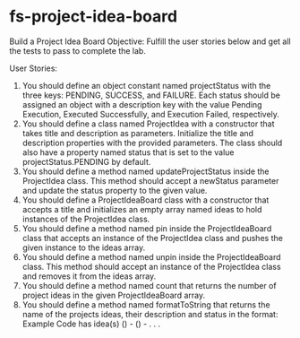 # fs-project-idea-board

Build a Project Idea Board
Objective: Fulfill the user stories below and get all the tests to pass to complete the lab.

User Stories:

1.  You should define an object constant named projectStatus with the three keys: PENDING, SUCCESS, and FAILURE. Each status should be assigned an object with a description key with the value Pending Execution, Executed Successfully, and Execution Failed, respectively.
2.  You should define a class named ProjectIdea with a constructor that takes title and description as parameters. Initialize the title and description properties with the provided parameters. The class should also have a property named status that is set to the value projectStatus.PENDING by default.
3.  You should define a method named updateProjectStatus inside the ProjectIdea class. This method should accept a newStatus parameter and update the status property to the given value.
4.  You should define a ProjectIdeaBoard class with a constructor that accepts a title and initializes an empty array named ideas to hold instances of the ProjectIdea class.
5.  You should define a method named pin inside the ProjectIdeaBoard class that accepts an instance of the ProjectIdea class and pushes the given instance to the ideas array.
6.  You should define a method named unpin inside the ProjectIdeaBoard class. This method should accept an instance of the ProjectIdea class and removes it from the ideas array.
7.  You should define a method named count that returns the number of project ideas in the given ProjectIdeaBoard array.
8.  You should define a method named formatToString that returns the name of the projects ideas, their description and status in the format:
Example Code
<ProjectIdeaBoard title> has <ProjectIdeaBoard count> idea(s)
<ProjectIdea title> (<ProjectIdea status description>) - <ProjectIdea description>
<ProjectIdea title> (<ProjectIdea status description>) - <ProjectIdea description>
.
.
.